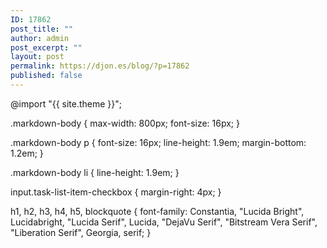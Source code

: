 ```yaml
---
ID: 17862
post_title: ""
author: admin
post_excerpt: ""
layout: post
permalink: https://djon.es/blog/?p=17862
published: false
---
```

@import "{{ site.theme }}";

.markdown-body { max-width: 800px; font-size: 16px; }

.markdown-body p { font-size: 16px; line-height: 1.9em; margin-bottom: 1.2em; }

.markdown-body li { line-height: 1.9em; }

input.task-list-item-checkbox { margin-right: 4px; }

h1, h2, h3, h4, h5, blockquote { font-family: Constantia, "Lucida Bright", Lucidabright, "Lucida Serif", Lucida, "DejaVu Serif", "Bitstream Vera Serif", "Liberation Serif", Georgia, serif; }